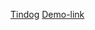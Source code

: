 
[Tindog](https://github.com/tarun080698/tindog-webdevbootcamp "Go to repository") [Demo-link](https://tarun080698.github.io/tindog-webdevbootcamp/)
